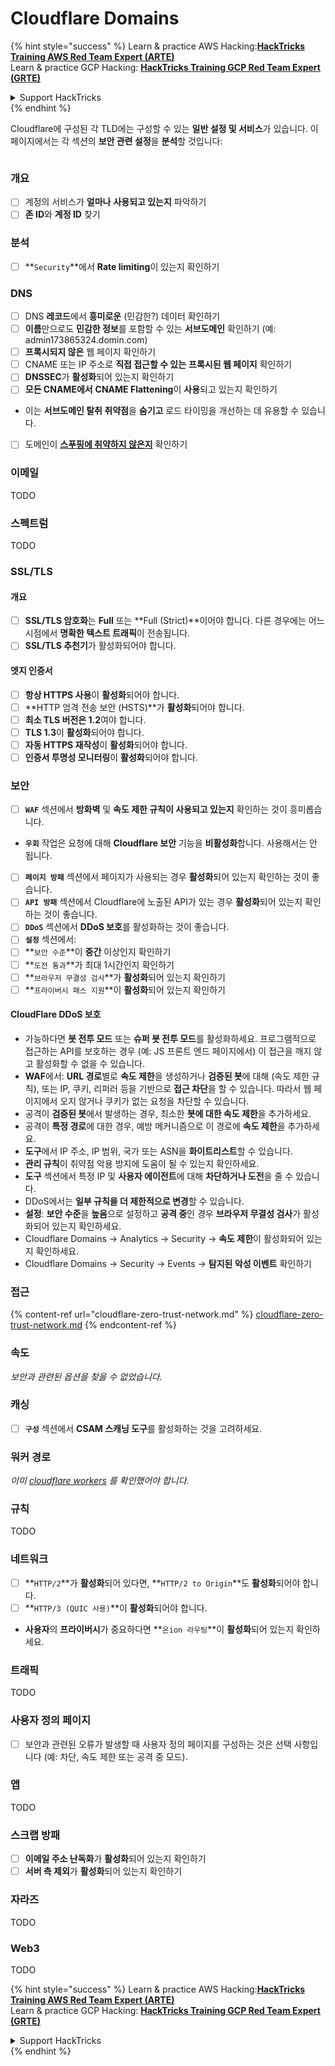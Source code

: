 # Cloudflare Domains

{% hint style="success" %}
Learn & practice AWS Hacking:<img src="../../.gitbook/assets/image (1) (1).png" alt="" data-size="line">[**HackTricks Training AWS Red Team Expert (ARTE)**](https://training.hacktricks.xyz/courses/arte)<img src="../../.gitbook/assets/image (1) (1).png" alt="" data-size="line">\
Learn & practice GCP Hacking: <img src="../../.gitbook/assets/image (2).png" alt="" data-size="line">[**HackTricks Training GCP Red Team Expert (GRTE)**<img src="../../.gitbook/assets/image (2).png" alt="" data-size="line">](https://training.hacktricks.xyz/courses/grte)

<details>

<summary>Support HackTricks</summary>

* Check the [**subscription plans**](https://github.com/sponsors/carlospolop)!
* **Join the** 💬 [**Discord group**](https://discord.gg/hRep4RUj7f) or the [**telegram group**](https://t.me/peass) or **follow** us on **Twitter** 🐦 [**@hacktricks\_live**](https://twitter.com/hacktricks\_live)**.**
* **Share hacking tricks by submitting PRs to the** [**HackTricks**](https://github.com/carlospolop/hacktricks) and [**HackTricks Cloud**](https://github.com/carlospolop/hacktricks-cloud) github repos.

</details>
{% endhint %}

Cloudflare에 구성된 각 TLD에는 구성할 수 있는 **일반 설정 및 서비스**가 있습니다. 이 페이지에서는 각 섹션의 **보안 관련 설정**을 **분석**할 것입니다:

<figure><img src="../../.gitbook/assets/image (101).png" alt=""><figcaption></figcaption></figure>

### 개요

* [ ] 계정의 서비스가 **얼마나** **사용되고 있는지** 파악하기
* [ ] **존 ID**와 **계정 ID** 찾기

### 분석

* [ ] **`Security`**에서 **Rate limiting**이 있는지 확인하기

### DNS

* [ ] DNS **레코드**에서 **흥미로운** (민감한?) 데이터 확인하기
* [ ] **이름**만으로도 **민감한 정보**를 포함할 수 있는 **서브도메인** 확인하기 (예: admin173865324.domin.com)
* [ ] **프록시되지 않은** 웹 페이지 확인하기
* [ ] CNAME 또는 IP 주소로 **직접 접근할 수 있는** **프록시된 웹 페이지** 확인하기
* [ ] **DNSSEC**가 **활성화**되어 있는지 확인하기
* [ ] **모든 CNAME에서** **CNAME Flattening**이 **사용**되고 있는지 확인하기
* 이는 **서브도메인 탈취 취약점**을 **숨기고** 로드 타이밍을 개선하는 데 유용할 수 있습니다.
* [ ] 도메인이 [**스푸핑에 취약하지 않은지**](https://book.hacktricks.xyz/network-services-pentesting/pentesting-smtp#mail-spoofing) 확인하기

### **이메일**

TODO

### 스펙트럼

TODO

### SSL/TLS

#### **개요**

* [ ] **SSL/TLS 암호화**는 **Full** 또는 **Full (Strict)**이어야 합니다. 다른 경우에는 어느 시점에서 **명확한 텍스트 트래픽**이 전송됩니다.
* [ ] **SSL/TLS 추천기**가 활성화되어야 합니다.

#### 엣지 인증서

* [ ] **항상 HTTPS 사용**이 **활성화**되어야 합니다.
* [ ] **HTTP 엄격 전송 보안 (HSTS)**가 **활성화**되어야 합니다.
* [ ] **최소 TLS 버전은 1.2**여야 합니다.
* [ ] **TLS 1.3**이 **활성화**되어야 합니다.
* [ ] **자동 HTTPS 재작성**이 **활성화**되어야 합니다.
* [ ] **인증서 투명성 모니터링**이 **활성화**되어야 합니다.

### **보안**

* [ ] **`WAF`** 섹션에서 **방화벽** 및 **속도 제한 규칙이 사용되고 있는지** 확인하는 것이 흥미롭습니다.
* **`우회`** 작업은 요청에 대해 **Cloudflare 보안** 기능을 **비활성화**합니다. 사용해서는 안 됩니다.
* [ ] **`페이지 방패`** 섹션에서 페이지가 사용되는 경우 **활성화**되어 있는지 확인하는 것이 좋습니다.
* [ ] **`API 방패`** 섹션에서 Cloudflare에 노출된 API가 있는 경우 **활성화**되어 있는지 확인하는 것이 좋습니다.
* [ ] **`DDoS`** 섹션에서 **DDoS 보호**를 활성화하는 것이 좋습니다.
* [ ] **`설정`** 섹션에서:
* [ ] **`보안 수준`**이 **중간** 이상인지 확인하기
* [ ] **`도전 통과`**가 최대 1시간인지 확인하기
* [ ] **`브라우저 무결성 검사`**가 **활성화**되어 있는지 확인하기
* [ ] **`프라이버시 패스 지원`**이 **활성화**되어 있는지 확인하기

#### **CloudFlare DDoS 보호**

* 가능하다면 **봇 전투 모드** 또는 **슈퍼 봇 전투 모드**를 활성화하세요. 프로그램적으로 접근하는 API를 보호하는 경우 (예: JS 프론트 엔드 페이지에서) 이 접근을 깨지 않고 활성화할 수 없을 수 있습니다.
* **WAF**에서: **URL 경로**별로 **속도 제한**을 생성하거나 **검증된 봇**에 대해 (속도 제한 규칙), 또는 IP, 쿠키, 리퍼러 등을 기반으로 **접근 차단**을 할 수 있습니다. 따라서 웹 페이지에서 오지 않거나 쿠키가 없는 요청을 차단할 수 있습니다.
* 공격이 **검증된 봇**에서 발생하는 경우, 최소한 **봇에 대한 속도 제한**을 추가하세요.
* 공격이 **특정 경로**에 대한 경우, 예방 메커니즘으로 이 경로에 **속도 제한**을 추가하세요.
* **도구**에서 IP 주소, IP 범위, 국가 또는 ASN을 **화이트리스트**할 수 있습니다.
* **관리 규칙**이 취약점 악용 방지에 도움이 될 수 있는지 확인하세요.
* **도구** 섹션에서 특정 IP 및 **사용자 에이전트**에 대해 **차단하거나 도전**을 줄 수 있습니다.
* DDoS에서는 **일부 규칙을 더 제한적으로 변경**할 수 있습니다.
* **설정**: **보안 수준**을 **높음**으로 설정하고 **공격 중**인 경우 **브라우저 무결성 검사**가 활성화되어 있는지 확인하세요.
* Cloudflare Domains -> Analytics -> Security -> **속도 제한**이 활성화되어 있는지 확인하세요.
* Cloudflare Domains -> Security -> Events -> **탐지된 악성 이벤트** 확인하기

### 접근

{% content-ref url="cloudflare-zero-trust-network.md" %}
[cloudflare-zero-trust-network.md](cloudflare-zero-trust-network.md)
{% endcontent-ref %}

### 속도

_보안과 관련된 옵션을 찾을 수 없었습니다._

### 캐싱

* [ ] **`구성`** 섹션에서 **CSAM 스캐닝 도구**를 활성화하는 것을 고려하세요.

### **워커 경로**

_이미_ [_cloudflare workers_](./#workers) _를 확인했어야 합니다._

### 규칙

TODO

### 네트워크

* [ ] **`HTTP/2`**가 **활성화**되어 있다면, **`HTTP/2 to Origin`**도 **활성화**되어야 합니다.
* [ ] **`HTTP/3 (QUIC 사용)`**이 **활성화**되어야 합니다.
* **사용자**의 **프라이버시**가 중요하다면 **`온ion 라우팅`**이 **활성화**되어 있는지 확인하세요.

### **트래픽**

TODO

### 사용자 정의 페이지

* [ ] 보안과 관련된 오류가 발생할 때 사용자 정의 페이지를 구성하는 것은 선택 사항입니다 (예: 차단, 속도 제한 또는 공격 중 모드).

### 앱

TODO

### 스크랩 방패

* [ ] **이메일 주소 난독화**가 **활성화**되어 있는지 확인하기
* [ ] **서버 측 제외**가 **활성화**되어 있는지 확인하기

### **자라즈**

TODO

### **Web3**

TODO

{% hint style="success" %}
Learn & practice AWS Hacking:<img src="../../.gitbook/assets/image (1) (1).png" alt="" data-size="line">[**HackTricks Training AWS Red Team Expert (ARTE)**](https://training.hacktricks.xyz/courses/arte)<img src="../../.gitbook/assets/image (1) (1).png" alt="" data-size="line">\
Learn & practice GCP Hacking: <img src="../../.gitbook/assets/image (2).png" alt="" data-size="line">[**HackTricks Training GCP Red Team Expert (GRTE)**<img src="../../.gitbook/assets/image (2).png" alt="" data-size="line">](https://training.hacktricks.xyz/courses/grte)

<details>

<summary>Support HackTricks</summary>

* Check the [**subscription plans**](https://github.com/sponsors/carlospolop)!
* **Join the** 💬 [**Discord group**](https://discord.gg/hRep4RUj7f) or the [**telegram group**](https://t.me/peass) or **follow** us on **Twitter** 🐦 [**@hacktricks\_live**](https://twitter.com/hacktricks\_live)**.**
* **Share hacking tricks by submitting PRs to the** [**HackTricks**](https://github.com/carlospolop/hacktricks) and [**HackTricks Cloud**](https://github.com/carlospolop/hacktricks-cloud) github repos.

</details>
{% endhint %}
